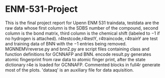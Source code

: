 # ENM-531-Project
This is the final project report for Upenn ENM 531
traindata, testdata are the raw data whose first column is the SDBS number of the compound, second column is the bond matrix, third column is the chemical shift (labeled to −1 if no hydrogen is attached). r4testcode,r4testY, r4traincode, r4trainY are test and training data of BNN with the −1 entries being removed. MGNNEMVreverse.py and bnn2.py are script files containing class and function definitions for GCNNAFP and BNN. encode result.py generates atomic fingerprint from raw data to atomic finger print, after the state dictionary r4e is loaded for GCNNAFP. Commented blocks in full4r generate most of the plots. 'dataaq' is an auxiliary file for data aquisition.

